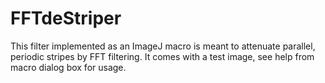 # FFTdeStriper
This filter implemented as an ImageJ macro is meant to attenuate parallel, periodic stripes by FFT filtering. It comes with a test image, see help from macro dialog box for usage.
